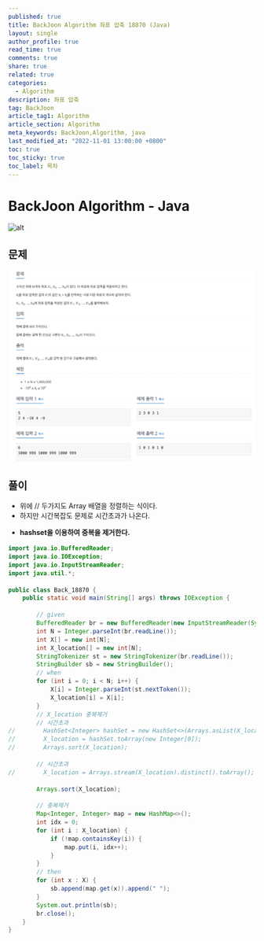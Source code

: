 ```yaml
---
published: true
title: BackJoon Algorithm 좌표 압축 18870 (Java)
layout: single
author_profile: true
read_time: true
comments: true
share: true
related: true
categories:
  - Algorithm
description: 좌표 압축
tag: BackJoon
article_tag1: Algorithm
article_section: Algorithm
meta_keywords: BackJoon,Algorithm, java
last_modified_at: "2022-11-01 13:00:00 +0800"
toc: true
toc_sticky: true
toc_label: 목차
---
```


# BackJoon Algorithm - Java

![alt](https://d2gd6pc034wcta.cloudfront.net/images/logo@2x.png)

## 문제

![alt](/assets/images/post/Algorithm/18870.png)

## 풀이

- 위에 // 두가지도 Array 배열을 정렬하는 식이다.
- 하지만 시간복잡도 문제로 시간초과가 나온다.

* **hashset을 이용하여 중복을 제거한다.**

```java
import java.io.BufferedReader;
import java.io.IOException;
import java.io.InputStreamReader;
import java.util.*;

public class Back_18870 {
    public static void main(String[] args) throws IOException {

        // given
        BufferedReader br = new BufferedReader(new InputStreamReader(System.in));
        int N = Integer.parseInt(br.readLine());
        int X[] = new int[N];
        int X_location[] = new int[N];
        StringTokenizer st = new StringTokenizer(br.readLine());
        StringBuilder sb = new StringBuilder();
        // when
        for (int i = 0; i < N; i++) {
            X[i] = Integer.parseInt(st.nextToken());
            X_location[i] = X[i];
        }
        // X_location 중복제거
        // 시간초과
//        HashSet<Integer> hashSet = new HashSet<>(Arrays.asList(X_location));
//        X_location = hashSet.toArray(new Integer[0]);
//        Arrays.sort(X_location);

        // 시간초과
//        X_location = Arrays.stream(X_location).distinct().toArray();

        Arrays.sort(X_location);

        // 중복제거
        Map<Integer, Integer> map = new HashMap<>();
        int idx = 0;
        for (int i : X_location) {
            if (!map.containsKey(i)) {
                map.put(i, idx++);
            }
        }
        // then
        for (int x : X) {
            sb.append(map.get(x)).append(" ");
        }
        System.out.println(sb);
        br.close();
    }
}



```
